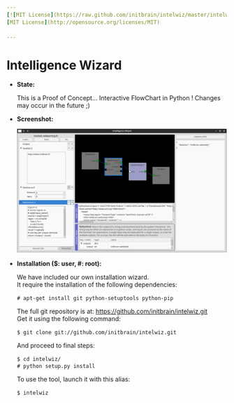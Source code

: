```yaml
---
[![MIT License](https://raw.github.com/initbrain/intelwiz/master/intelwiz/images/logo_mit.png)](http://opensource.org/licenses/MIT)  
[MIT License](http://opensource.org/licenses/MIT)

---
```


Intelligence Wizard
===================

*   **State:**

    This is a Proof of Concept... Interactive FlowChart in Python !
    Changes may occur in the future ;)


*   **Screenshot:**

    ![Intelligence Wizard](https://raw.githubusercontent.com/initbrain/intelwiz/master/intelwiz/images/demo_webparsing.png)


*   **Installation ($: user, #: root):**

    We have included our own installation wizard.  
    It require the installation of the following dependencies:

        # apt-get install git python-setuptools python-pip

    The full git repository is at: <https://github.com/initbrain/intelwiz.git>  
    Get it using the following command:

        $ git clone git://github.com/initbrain/intelwiz.git

    And proceed to final steps:

        $ cd intelwiz/
        # python setup.py install

    To use the tool, launch it with this alias:

        $ intelwiz
